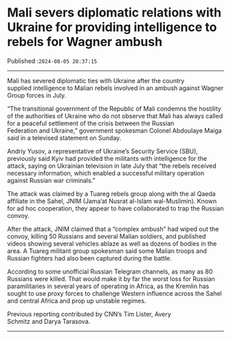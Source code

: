 # Mali severs diplomatic relations with Ukraine for providing intelligence to rebels for Wagner ambush

Published :`2024-08-05 20:37:15`

---

Mali has severed diplomatic ties with Ukraine after the country supplied intelligence to Malian rebels involved in an ambush against Wagner Group forces in July.

“The transitional government of the Republic of Mali condemns the hostility of the authorities of Ukraine who do not observe that Mali has always called for a peaceful settlement of the crisis between the Russian Federation and Ukraine,” government spokesman Colonel Abdoulaye Maiga said in a televised statement on Sunday.

Andriy Yusov, a representative of Ukraine’s Security Service (SBU), previously said Kyiv had provided the militants with intelligence for the attack, saying on Ukrainian television in late July that “the rebels received necessary information, which enabled a successful military operation against Russian war criminals.”

The attack was claimed by a Tuareg rebels group along with the al Qaeda affiliate in the Sahel, JNIM (Jama’at Nusrat al-Islam wal-Muslimin). Known for ad hoc cooperation, they appear to have collaborated to trap the Russian convoy.

After the attack, JNIM claimed that a “complex ambush” had wiped out the convoy, killing 50 Russians and several Malian soldiers, and published videos showing several vehicles ablaze as well as dozens of bodies in the area. A Tuareg militant group spokesman said some Malian troops and Russian fighters had also been captured during the battle.

According to some unofficial Russian Telegram channels, as many as 80 Russians were killed. That would make it by far the worst loss for Russian paramilitaries in several years of operating in Africa, as the Kremlin has sought to use proxy forces to challenge Western influence across the Sahel and central Africa and prop up unstable regimes.

Previous reporting contributed by CNN’s Tim Lister, Avery Schmitz and Darya Tarasova.

---

